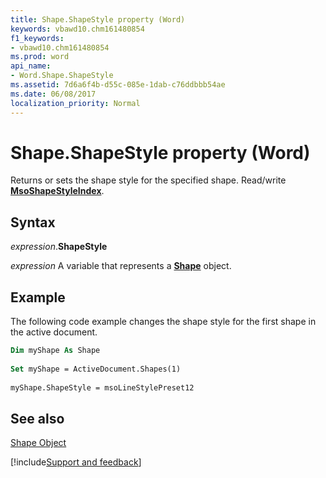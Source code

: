```yaml
---
title: Shape.ShapeStyle property (Word)
keywords: vbawd10.chm161480854
f1_keywords:
- vbawd10.chm161480854
ms.prod: word
api_name:
- Word.Shape.ShapeStyle
ms.assetid: 7d6a6f4b-d55c-085e-1dab-c76ddbbb54ae
ms.date: 06/08/2017
localization_priority: Normal
---
```



# Shape.ShapeStyle property (Word)

Returns or sets the shape style for the specified shape. Read/write  **[MsoShapeStyleIndex](Office.MsoShapeStyleIndex.md)**.


## Syntax

_expression_.**ShapeStyle**

_expression_ A variable that represents a **[Shape](Word.Shape.md)** object.


## Example

The following code example changes the shape style for the first shape in the active document.


```vb
Dim myShape As Shape 
 
Set myShape = ActiveDocument.Shapes(1) 
 
myShape.ShapeStyle = msoLineStylePreset12
```


## See also


[Shape Object](Word.Shape.md)

[!include[Support and feedback](~/includes/feedback-boilerplate.md)]